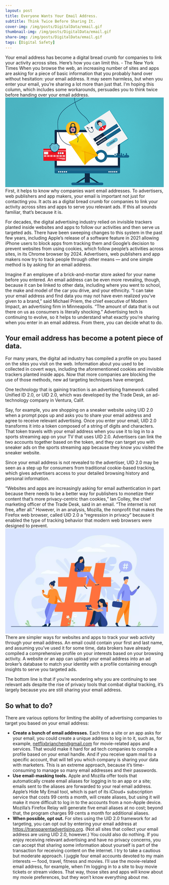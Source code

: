 ```yaml
---
layout: post
title: Everyone Wants Your Email Address.
subtitle: Think Twice Before Sharing It.
cover-img: /img/posts/DigitalData/email.gif
thumbnail-img: /img/posts/DigitalData/email.gif
share-img: /img/posts/DigitalData/email.gif
tags: [Digital Safety]
---
```

Your email address has become a digital bread crumb for companies to link your activity across sites. Here’s how you can limit this. - The New York Times
When you browse the web, an increasing number of sites and apps are asking for a piece of basic information that you probably hand over without hesitation: your email address.
It may seem harmless, but when you enter your email, you’re sharing a lot more than just that. I’m hoping this column, which includes some workarounds, persuades you to think twice before handing over your email address.
![Digital Safety ](/img/posts/DigitalData/email.gif)
First, it helps to know why companies want email addresses. To advertisers, web publishers and app makers, your email is important not just for contacting you. It acts as a digital bread crumb for companies to link your activity across sites and apps to serve you relevant ads.
If this all sounds familiar, that’s because it is.

For decades, the digital advertising industry relied on invisible trackers planted inside websites and apps to follow our activities and then serve us targeted ads. There have been sweeping changes to this system in the past few years, including Apple’s release of a software feature in 2021 allowing iPhone users to block apps from tracking them and Google’s decision to prevent websites from using cookies, which follow people’s activities across sites, in its Chrome browser by 2024.
Advertisers, web publishers and app makers now try to track people through other means — and one simple method is by asking for an email address.

Imagine if an employee of a brick-and-mortar store asked for your name before you entered. An email address can be even more revealing, though, because it can be linked to other data, including where you went to school, the make and model of the car you drive, and your ethnicity.
“I can take your email address and find data you may not have even realized you’ve given to a brand,” said Michael Priem, the chief executive of Modern Impact, an advertising firm in Minneapolis. “The amount of data that is out there on us as consumers is literally shocking.”
Advertising tech is continuing to evolve, so it helps to understand what exactly you’re sharing when you enter in an email address. From there, you can decide what to do.

## Your email address has become a potent piece of data.

For many years, the digital ad industry has compiled a profile on you based on the sites you visit on the web. Information about you used to be collected in covert ways, including the aforementioned cookies and invisible trackers planted inside apps. Now that more companies are blocking the use of those methods, new ad targeting techniques have emerged.

One technology that is gaining traction is an advertising framework called Unified ID 2.0, or UID 2.0, which was developed by the Trade Desk, an ad-technology company in Ventura, Calif.

Say, for example, you are shopping on a sneaker website using UID 2.0 when a prompt pops up and asks you to share your email address and agree to receive relevant advertising. Once you enter your email, UID 2.0 transforms it into a token composed of a string of digits and characters. That token travels with your email address when you use it to log in to a sports streaming app on your TV that uses UID 2.0. Advertisers can link the two accounts together based on the token, and they can target you with sneaker ads on the sports streaming app because they know you visited the sneaker website.

Since your email address is not revealed to the advertiser, UID 2.0 may be seen as a step up for consumers from traditional cookie-based tracking, which gives advertisers access to your detailed browsing history and personal information.

“Websites and apps are increasingly asking for email authentication in part because there needs to be a better way for publishers to monetize their content that’s more privacy-centric than cookies,” Ian Colley, the chief marketing officer of the Trade Desk, said in an email. “The internet is not free, after all.”
However, in an analysis, Mozilla, the nonprofit that makes the Firefox web browser, called UID 2.0 a “regression in privacy” because it enabled the type of tracking behavior that modern web browsers were designed to prevent.
![Digital Saifty](/img/posts/DigitalData/email-marketing.webp)
There are simpler ways for websites and apps to track your web activity through your email address. An email could contain your first and last name, and assuming you’ve used it for some time, data brokers have already compiled a comprehensive profile on your interests based on your browsing activity. A website or an app can upload your email address into an ad broker’s database to match your identity with a profile containing enough insights to serve you targeted ads.

The bottom line is that if you’re wondering why you are continuing to see relevant ads despite the rise of privacy tools that combat digital tracking, it’s largely because you are still sharing your email address.

## So what to do?
There are various options for limiting the ability of advertising companies to target you based on your email address:
- **Create a bunch of email addresses.** Each time a site or an app asks for your email, you could create a unique address to log in to it, such as, for example, netflixbrianchen@gmail.com for movie-related apps and services. That would make it hard for ad tech companies to compile a profile based on your email handle. And if you receive spam mail to a specific account, that will tell you which company is sharing your data with marketers. This is an extreme approach, because it’s time-consuming to manage so many email addresses and their passwords.
- **Use email-masking tools.** Apple and Mozilla offer tools that automatically create email aliases for logging in to an app or a site; emails sent to the aliases are forwarded to your real email address. Apple’s Hide My Email tool, which is part of its iCloud+ subscription service that costs 99 cents a month, will create aliases, but using it will make it more difficult to log in to the accounts from a non-Apple device. Mozilla’s Firefox Relay will generate five email aliases at no cost; beyond that, the program charges 99 cents a month for additional aliases.
- **When possible, opt out.** For sites using the UID 2.0 framework for ad targeting, you can opt out by entering your email address at https://transparentadvertising.org. (Not all sites that collect your email address are using UID 2.0, however.)
You could also do nothing. If you enjoy receiving relevant advertising and have no privacy concerns, you can accept that sharing some information about yourself is part of the transaction for receiving content on the internet.
I try to take a cautious but moderate approach. I juggle four email accounts devoted to my main interests — food, travel, fitness and movies. I’ll use the movie-related email address, for example, when I’m logging in to a site to buy movie tickets or stream videos. That way, those sites and apps will know about my movie preferences, but they won’t know everything about me.





